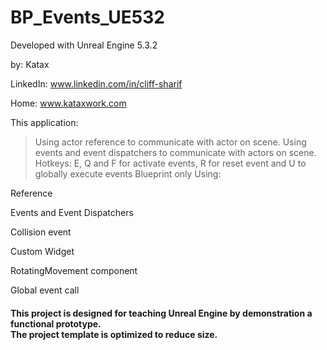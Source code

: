 # BP_Events_UE532
Developed with Unreal Engine 5.3.2 

by: Katax

LinkedIn: www.linkedin.com/in/cliff-sharif

Home: www.kataxwork.com

This application:

>Using actor reference to communicate with actor on scene.
>Using events and event dispatchers to communicate with actors on scene.
>Hotkeys: E, Q and F for activate events, R for reset event and U to globally execute events 
>Blueprint only
Using:

Reference

Events and Event Dispatchers

Collision event

Custom Widget

RotatingMovement component

Global event call 

<h4> This project is designed for teaching Unreal Engine by demonstration a functional prototype. <br> The project template is optimized to reduce size.  </h4>

